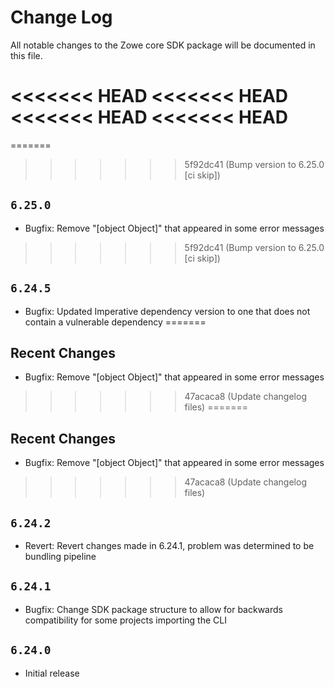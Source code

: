 # Change Log

All notable changes to the Zowe core SDK package will be documented in this file.

<<<<<<< HEAD
<<<<<<< HEAD
<<<<<<< HEAD
<<<<<<< HEAD
=======
=======
>>>>>>> 5f92dc41 (Bump version to 6.25.0 [ci skip])
## `6.25.0`

- Bugfix: Remove "[object Object]" that appeared in some error messages

>>>>>>> 5f92dc41 (Bump version to 6.25.0 [ci skip])
## `6.24.5`

- Bugfix: Updated Imperative dependency version to one that does not contain a vulnerable dependency
=======
## Recent Changes

- Bugfix: Remove "[object Object]" that appeared in some error messages
>>>>>>> 47acaca8 (Update changelog files)
=======
## Recent Changes

- Bugfix: Remove "[object Object]" that appeared in some error messages
>>>>>>> 47acaca8 (Update changelog files)

## `6.24.2`

- Revert: Revert changes made in 6.24.1, problem was determined to be bundling pipeline

## `6.24.1`

- Bugfix: Change SDK package structure to allow for backwards compatibility for some projects importing the CLI

## `6.24.0`

- Initial release
